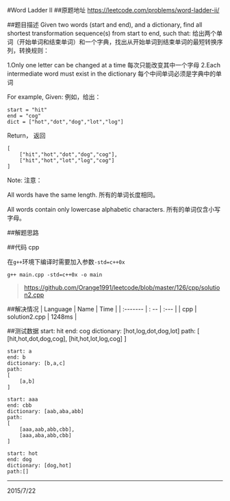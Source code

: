 #Word Ladder II
##原题地址
https://leetcode.com/problems/word-ladder-ii/

##题目描述
Given two words (start and end), and a dictionary, find all shortest transformation sequence(s) from start to end, such that:
给出两个单词（开始单词和结束单词）和一个字典，找出从开始单词到结束单词的最短转换序列，转换规则：

1.Only one letter can be changed at a time
每次只能改变其中一个字母
2.Each intermediate word must exist in the dictionary
每个中间单词必须是字典中的单词

For example, Given:
例如，给出：

    start = "hit"
    end = "cog"
    dict = ["hot","dot","dog","lot","log"]

Return，
返回

    [
        ["hit","hot","dot","dog","cog"],
        ["hit","hot","lot","log","cog"]
    ]

Note:
注意：

All words have the same length.
所有的单词长度相同。

All words contain only lowercase alphabetic characters.
所有的单词仅含小写字母。

##解题思路

##代码 cpp

在`g++`环境下编译时需要加入参数`-std=c++0x`

    g++ main.cpp -std=c++0x -o main

> https://github.com/Orange1991/leetcode/blob/master/126/cpp/solution2.cpp

##解决情况
| Language | Name | Time |
| :------- | : -- | :--- |
| cpp      | solution2.cpp | 1248ms |

##测试数据
    start: hit
    end: cog
    dictionary: [hot,log,dot,dog,lot]
    path: 
    [
        [hit,hot,dot,dog,cog],
        [hit,hot,lot,log,cog]
    ]

    start: a
    end: b
    dictionary: [b,a,c]
    path:
    [
        [a,b]
    ]

    start: aaa
    end: cbb
    dictionary: [aab,aba,abb]
    path:
    [
        [aaa,aab,abb,cbb],
        [aaa,aba,abb,cbb]
    ]

    start: hot
    end: dog
    dictionary: [dog,hot]
    path:[]


---
2015/7/22
